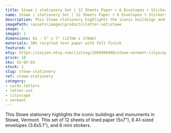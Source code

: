 ```yaml
---
title: Stowe | stationery Set | 12 Sheets Paper + 6 Envelopes + Stickers
name: Stowe | stationery Set | 12 Sheets Paper + 6 Envelopes + Stickers
description: This Stowe stationery highlights the iconic buildings and monuments in Stowe, Vermont. This set of 12 sheets of lined paper (5x7"), 6 A1-sized envelopes (3.6x5.1"), and 6 mini stickers. 
imagePath: \assets\images\products\letter-set\stowe
image: 1
image2: 1
dimensions: A1 - 5" x 7" (127mm x 178mm)
materials: 30% recycled text paper with felt finish
featured: 0
etsy: https://soijen.etsy.com/listing/1509989498/stowe-vermont-cityscape-stationery-set?utm_source=Copy&utm_medium=ListingManager&utm_campaign=Share&utm_term=so.lmsm&share_time=1695261612138
price: 18
sku: SS-QV-03
stock: 1
slug: stowe-stationery
ref: stowe-stationery
category:
- cards-letters
- letter-set
- cityscape
- vermont
---
```

This Stowe stationery highlights the iconic buildings and monuments in Stowe, Vermont. This set of 12 sheets of lined paper (5x7"), 6 A1-sized envelopes (3.6x5.1"), and 6 mini stickers. 
